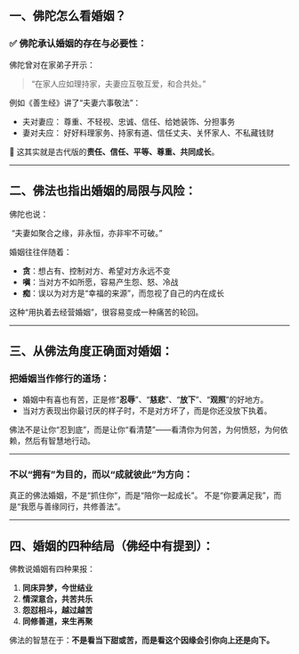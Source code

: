##  一、佛陀怎么看婚姻？

### ✅ 佛陀承认婚姻的存在与必要性：

佛陀曾对在家弟子开示：

> “在家人应如理持家，夫妻应互敬互爱，和合共处。”

例如《善生经》讲了“夫妻六事敬法”：

- 夫对妻应：
   尊重、不轻视、忠诚、信任、给她装饰、分担事务
- 妻对夫应：
   好好料理家务、持家有道、信任丈夫、关怀家人、不私藏钱财

🌿 这其实就是古代版的**责任、信任、平等、尊重、共同成长**。

------

## 二、佛法也指出婚姻的局限与风险：

佛陀也说：

​	“夫妻如聚合之缘，非永恒，亦非牢不可破。”

婚姻往往伴随着：

- **贪**：想占有、控制对方、希望对方永远不变
- **嗔**：当对方不如所愿，容易产生怨、怒、冷战
- **痴**：误以为对方是“幸福的来源”，而忽视了自己的内在成长

这种“用执着去经营婚姻”，很容易变成一种痛苦的轮回。

------

## 三、从佛法角度正确面对婚姻：

### 把婚姻当作修行的道场：

- 婚姻中有喜也有苦，正是修“**忍辱**”、“**慈悲**”、“**放下**”、“**观照**”的好地方。
- 当对方表现出你最讨厌的样子时，不是对方坏了，而是你还没放下执着。

佛法不是让你“忍到底”，而是让你“看清楚”——看清你为何苦，为何愤怒，为何依赖，然后有智慧地行动。

------

### 不以“拥有”为目的，而以“成就彼此”为方向：

真正的佛法婚姻，不是“抓住你”，而是“陪你一起成长”。
不是“你要满足我”，而是“我愿与善缘同行，共修善法”。

------

## 四、婚姻的四种结局（佛经中有提到）：

佛教说婚姻有四种果报：

1. **同床异梦，今世结业**
2. **情深意合，共苦共乐**
3. **怨怼相斗，越过越苦**
4. **同修善道，来生再聚**

佛法的智慧在于：**不是看当下甜或苦，而是看这个因缘会引你向上还是向下。**